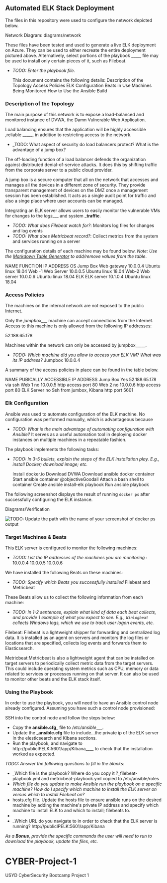 ## Automated ELK Stack Deployment

The files in this repository were used to configure the network depicted below.

Network Diagram: diagrams/network

These files have been tested and used to generate a live ELK deployment on Azure. They can be used to either recreate the entire deployment pictured above. Alternatively, select portions of the playbook _____ file may be used to install only certain pieces of it, such as Filebeat.

  - _TODO: Enter the playbook file._

 	This document contains the following details:
 	Description of the Topology
 	Access Policies
 	ELK Configuration
 	Beats in Use
 	Machines Being Monitored
 	How to Use the Ansible Build


### Description of the Topology

The main purpose of this network is to expose a load-balanced and monitored instance of DVWA, the Damn Vulnerable Web Application.

Load balancing ensures that the application will be highly accessible ,reliable _____, in addition to restricting access to the network.

- _TODO: What aspect of security do load balancers protect? What is the advantage of a jump box?

The off-loading function of a load balancer defends the organization against distributed denial-of-service attacks. It does this by shifting traffic from the corporate server to a public cloud provider.

A jump box is a secure computer that all on the network that accesses and manages all the devices in a different zone of security. They provide transparent management of devices on the DMZ once a management session has been established. It acts as a single audit point for traffic and also a singe place where user accounts can be managed.

Integrating an ELK server allows users to easily monitor the vulnerable VMs for changes to the _logs____ and system ___traffic__.
- _TODO: What does Filebeat watch for?_: Monitors log files for changes and log events 
- _TODO: What does Metricbeat record?_: Collect metrics from the system and services running on a server 

The configuration details of each machine may be found below.
_Note: Use the [Markdown Table Generator](http://www.tablesgenerator.com/markdown_tables) to add/remove values from the table_.

NAME	FUNCTION	IP ADDRESS	OS
Jump Box	Web gateway 	10.0.0.4	Ubuntu linux 18.04
Web -1	Web Server	10.0.0.5	Ubuntu linux 18.04
Web-2	Web server	10.0.0.6	Ubuntu linux 18.04
ELK 	ELK server	10.1.0.4	Ubuntu linux 18.04

### Access Policies

The machines on the internal network are not exposed to the public Internet. 

Only the _jumpbox____ machine can accept connections from the Internet. Access to this machine is only allowed from the following IP addresses:

52.188.65.178

Machines within the network can only be accessed by jumpbox_____.

- _TODO: Which machine did you allow to access your ELK VM? What was its IP address?_ Jumpbox 10.0.0.4

A summary of the access policies in place can be found in the table below.

NAME	PUBICALLY ACCESSIBLE	IP ADDRESS
Jump Box 	Yes 	52.188.65.178 via ssh
Web 1 	no	10.0.0.5 http access port 80
Web 2	no	10.0.0.6 http access port 80
ELK Server	no	Ssh from jumbox, Kibana http port 5601

### Elk Configuration

Ansible was used to automate configuration of the ELK machine. No configuration was performed manually, which is advantageous because

- _TODO: What is the main advantage of automating configuration with Ansible?_
It serves as a useful automation tool in deploying docker instances on multiple machines in a repeatable fashion.

The playbook implements the following tasks:

- _TODO: In 3-5 bullets, explain the steps of the ELK installation play. E.g., install Docker; download image; etc._

 	Install docker.io
 	Download DVWA
 	Download ansible docker container
 	Start ansible container  @objectiveGoodall
 	Attach a bash shell to container
 	Create ansible install-elk playbook
 	Run ansible playbook


The following screenshot displays the result of running `docker ps` after successfully configuring the ELK instance.

Diagrams/Verification
 
![TODO: Update the path with the name of your screenshot of docker ps output](Images/docker_ps_output.png)

### Target Machines & Beats
This ELK server is configured to monitor the following machines:
- _TODO: List the IP addresses of the machines you are monitoring_
: 10.0.0.4 10.0.0.5 10.0.0.6

We have installed the following Beats on these machines:
- _TODO: Specify which Beats you successfully installed_
Filebeat and Metricbeat

These Beats allow us to collect the following information from each machine:
- _TODO: In 1-2 sentences, explain what kind of data each beat collects, and provide 1 example of what you expect to see. E.g., `Winlogbeat` collects Windows logs, which we use to track user logon events, etc._

Filebeat: Filebeat is a lightweight shipper for forwarding and centralized log data. It is installed as an agent on servers and monitors the log files or locations that are specified, collects log events and forwards them to Elasticsearch. 

Metricbeat:Metricbeat is also a lightweight agent that can be installed on target servers to periodically collect metric data from the target servers. This could include operating system metrics such as CPU, memory or data related to services or processes running on that server. It can also be used to monitor other beats and the ELK stack itself. 


### Using the Playbook
In order to use the playbook, you will need to have an Ansible control node already configured. Assuming you have such a control node provisioned: 

SSH into the control node and follow the steps below:
- Copy the __ansible.cfg___ file to _/etc/ansible____.
- Update the ___ansible.cfg__ file to include...the private ip of the ELK server In the elesticsearch and Kibana sections.
- Run the playbook, and navigate to http://publicIPELK:5601/app/Kibana____ to check that the installation worked as expected.

_TODO: Answer the following questions to fill in the blanks:_
- _Which file is the playbook? Where do you copy it ?_filebeat-playbook.yml and metricbeat-playbook.yml copied to /etc/ansible/roles
- _Which file do you update to make Ansible run the playbook on a specific machine? How do I specify which machine to install the ELK server on versus which to install Filebeat on?_
- hosts.cfg file. Update the hosts file to ensure ansible runs on the desired machine by adding the machine's private IP address and specify which machine to install ELK to and which to install; filebeats to.
- 
- _Which URL do you navigate to in order to check that the ELK server is running? http://publicIPELK:5601/app/Kibana

_As a **Bonus**, provide the specific commands the user will need to run to download the playbook, update the files, etc._
    

# CYBER-Project-1
USYD CyberSecurity Bootcamp Project 1
